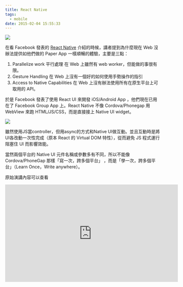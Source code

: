 ```yaml
---
title: React Native
tags:
  - mobile
date: 2015-02-04 15:55:33
---
```


![](http://2.bp.blogspot.com/-h1K2VsEYe2I/VNI3xOR0JsI/AAAAAAAADzY/El2GI8a20v4/s1600/%E8%9E%A2%E5%B9%95%E5%BF%AB%E7%85%A7%2B2015-02-04%2B%E4%B8%8B%E5%8D%8811.15.44.png)

在看 Facebook 發表的 [React Native](http://youtu.be/KVZ-P-ZI6W4?t=17m56s) 介紹的時候，講者提到為什麼現在 Web 沒辦法提供如他們做的 Paper App 一樣順暢的體驗，主要是三點：

1. Parallelize work 平行處理
    在 Web 上雖然有 web worker，但能做的事很有限。
2. Gesture Handling
    在 Web 上沒有一個好的如何使用手勢操作的指引
3. Access to Native Capabilities
    在 Web 上沒有辦法使用所有在原生平台上可取用的 API。

於是 Facebook 發表了使用 React UI 來開發 iOS/Android App ，他們現在已用在了 Facebook Group App 上。React Native 不像 Cordova/Phonegap 用 WebView 來跑 HTML/JS/CSS，而是直接接上 Native UI widget。

![](http://4.bp.blogspot.com/-d7HcU_mQEmU/VNI8IeF5XZI/AAAAAAAADzk/nO1cKbvaRH0/s1600/%E8%9E%A2%E5%B9%95%E5%BF%AB%E7%85%A7%2B2015-02-04%2B%E4%B8%8B%E5%8D%8811.34.26.png)

雖然使用JS當controller，但用async的方式和Native UI做互動。並且互動時是將UI各改動一次性完成（原本 React 的 Virtual DOM 特性），從而避免 JS 程式運行阻塞住 UI 而影響效能。

當然兩個平台的 Native UI 元件名稱或參數多有不同，所以不能像 Cordova/PhoneGap 那樣「寫一次，跨多個平台」 ，而是「學一次，跨多個平台」（Learn Once，Write anywhere）。

原始演講內容可以查看

<iframe allowfullscreen="" frameborder="0" height="315" src="https://www.youtube.com/embed/KVZ-P-ZI6W4#t=17m56s" width="560"/>

OS: 開發者大會都要留一些爆點啊
